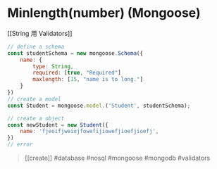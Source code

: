 # Minlength(number) (Mongoose)
[[String 用 Validators]]
```js
// define a schema
const studentSchema = new mongoose.Schema({
	name: {
		type: String,
		required: [true, "Required"]
		maxlength: [15, "name is to long."]
	}
})
// create a model
const Student = mongoose.model.('Student', studentSchema);

// create a object
const newStudent = new Student({
	name: 'fjeoifjweiojfowefijiowefjioefjioefj',
})
// error
```
> [[create]]
#database #nosql #mongoose #mongodb #validators